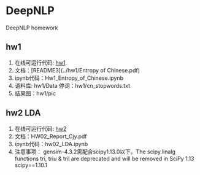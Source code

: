 # DeepNLP
DeepNLP homework
## hw1
1. 在线可运行代码: [hw1](https://deepnote.com/workspace/first-deepnote-workspace-f52f-2994-27f9a2f0-184e-41d8-8f48-a8cbd41f9db9/project/DeepNLP-2cb3a74c-06a9-4cf0-b3a4-3a0dc0022150/notebook/Hw1_Entropy_of_Chinese-6289d877b117468a87681faba1d6dee4).
2. 文档：[README3](../hw1/Entropy of Chinese.pdf)
3. ipynb代码：Hw1_Entropy_of_Chinese.ipynb
4. 语料库: hw1/Data
   停词：hw1/cn_stopwords.txt
5. 结果图：hw1/pic

## hw2 LDA
1. 在线可运行代码: [hw2](https://deepnote.com/workspace/first-deepnote-workspace-f52f-2994-27f9a2f0-184e-41d8-8f48-a8cbd41f9db9/project/DeepNLP-2cb3a74c-06a9-4cf0-b3a4-3a0dc0022150/notebook/Hw2_LDA-297ec172dce14ec78249396cdf72a446)
2. 文档：HW02_Report_Cjy.pdf
3. ipynb代码：hw02_LDA.ipynb
4. 注意事项：
   gensim-4.3.2需配合scipy1.13.0以下。The scipy.linalg functions tri, triu & tril are deprecated and will be removed in SciPy 1.13
   scipy==1.10.1
   
